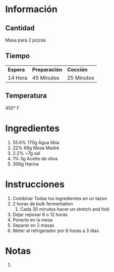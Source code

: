 # Información

## Cantidad

Masa para 2 pizzas

## Tiempo

|            |                 |             |
| ---------- | --------------- | ----------- |
| **Espera** | **Preparación** | **Cocción** |
| 14 Hora    | 45 Minutos      | 25 Minutos  |

## Temperatura

450° F

# Ingredientes

1.  55.6% 170g Agua tibia
2.  22% 68g Masa Madre
3.  2.2% ~7g sal
4.  1% 3g Aceite de oliva
5.  306g Harina

# Instrucciones

1.  Combinar Todas los ingredientes en un tazon
2.  2 horas de bulk fermentation
    1.  Cada 30 minutos hacer un stretch and fold
3.  Dejar reposar 6 o 12 horas
4.  Ponerlo en la mesa
5.  Separar en 2 masas
6.  Meter al refrigerador por 6 horas a 3 dias

# Notas

1.
